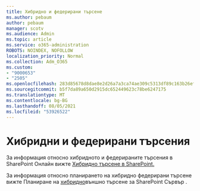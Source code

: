 ```yaml
---
title: Хибридно и федерирани търсене
ms.author: pebaum
author: pebaum
manager: scotv
ms.audience: Admin
ms.topic: article
ms.service: o365-administration
ROBOTS: NOINDEX, NOFOLLOW
localization_priority: Normal
ms.collection: Adm_O365
ms.custom:
- "9000653"
- "2505"
ms.openlocfilehash: 283d85678d8dae8e2d26a7a3ca74ae309c5313df89c163b26efa0e2c4b3393ba
ms.sourcegitcommit: b5f7da89a650d2915dc652449623c78be6247175
ms.translationtype: MT
ms.contentlocale: bg-BG
ms.lasthandoff: 08/05/2021
ms.locfileid: "53926522"
---
```

# <a name="hybrid-and-federated-searches"></a>Хибридни и федерирани търсения 

За информация относно хибридното и федерираните търсения в SharePoint Онлайн вижте [Хибридно търсене в SharePoint.](https://docs.microsoft.com/sharepoint/hybrid/hybrid-search-in-sharepoint)

За информация относно планирането на хибридно федерирани търсене вижте Планиране на [хибридно](https://docs.microsoft.com/sharepoint/hybrid/plan-hybrid-federated-search)външно търсене за SharePoint Сървър .